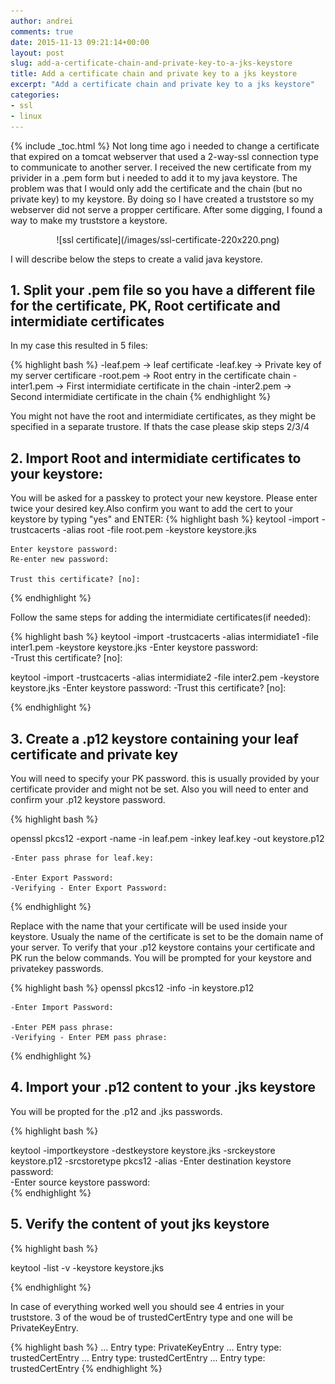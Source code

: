```yaml
---
author: andrei
comments: true
date: 2015-11-13 09:21:14+00:00
layout: post
slug: add-a-certificate-chain-and-private-key-to-a-jks-keystore 
title: Add a certificate chain and private key to a jks keystore
excerpt: "Add a certificate chain and private key to a jks keystore"
categories:
- ssl
- linux
---
```


{% include _toc.html %}
Not long time ago i needed to change a certificate that expired on a tomcat webserver that used a 2-way-ssl connection type to communicate to another server. I received the new certificate from my privider in a .pem form but i needed to add it to my java keystore. The problem was that I would only add the certificate and the chain (but no private key) to my keystore. By doing so I have created a truststore so my webserver did not serve a propper certificare. After some digging, I found a way to make my truststore a keystore.


<div style="text-align:center" markdown="1">
![ssl certificate](/images/ssl-certificate-220x220.png)
</div>


I will describe below the steps to create a valid java keystore.


## 1. Split your .pem file so you have a different file for the certificate, PK, Root certificate and intermidiate certificates
In my case this resulted in 5 files:

{% highlight bash %}
-leaf.pem -> leaf certificate
-leaf.key -> Private key of my server certificare 
-root.pem -> Root entry in the certificate chain
-inter1.pem -> First intermidiate certificate in the chain
-inter2.pem -> Second intermidiate certificate in the chain
{% endhighlight %}

You might not have the root and intermidiate certificates, as they might be specified in a separate trustore. If thats the case please skip steps 2/3/4

## 2. Import Root and intermidiate certificates to your keystore:
You will be asked for a passkey to protect your new keystore. Please enter twice your desired key.Also confirm  you want to add the cert to your keystore by typing "yes" and ENTER:
{% highlight bash %}
keytool -import -trustcacerts -alias root -file root.pem -keystore keystore.jks

    Enter keystore password:  
    Re-enter new password:
    
    Trust this certificate? [no]:

{% endhighlight %}

Follow the same steps for adding the intermidiate certificates(if needed):

{% highlight bash %}
keytool -import -trustcacerts -alias intermidiate1 -file inter1.pem -keystore keystore.jks
    -Enter keystore password:  
    -Trust this certificate? [no]:

keytool -import -trustcacerts -alias intermidiate2 -file inter2.pem -keystore keystore.jks
    -Enter keystore password:
    -Trust this certificate? [no]:

{% endhighlight %}


## 3. Create a .p12 keystore containing your leaf certificate and private key
You will need to specify your PK password. this is usually provided by your certificate provider and might not be set.
Also you will need to enter and confirm your .p12 keystore password. 

{% highlight bash %}

openssl pkcs12 -export -name <server alias name> -in leaf.pem -inkey leaf.key -out keystore.p12

    -Enter pass phrase for leaf.key:
    
    -Enter Export Password:
    -Verifying - Enter Export Password:
{% endhighlight %}

Replace <server alias name> with the name that your certificate will be used inside your keystore. Usualy the name of the certificate is set to be the domain name of your server.
To verify that your .p12 keystore contains your certificate and PK run the below commands. You will be prompted for your keystore and privatekey passwords.

{% highlight bash %}
openssl pkcs12 -info -in keystore.p12

    -Enter Import Password:
    
    -Enter PEM pass phrase:
    -Verifying - Enter PEM pass phrase:
{% endhighlight %}

## 4. Import your .p12 content to your .jks keystore

You will be propted for the .p12 and .jks passwords.

{% highlight bash %}

keytool -importkeystore -destkeystore keystore.jks -srckeystore keystore.p12 -srcstoretype pkcs12 -alias <server alias name>
    -Enter destination keystore password:  
    -Enter source keystore password:  
{% endhighlight %}

## 5. Verify the content of yout jks keystore

{% highlight bash %}

keytool -list -v -keystore keystore.jks

{% endhighlight %}

In case of everything worked well you should see 4 entries in your truststore.
3 of the woud be of trustedCertEntry type and one will be PrivateKeyEntry.

{% highlight bash %}
...
Entry type: PrivateKeyEntry
...
Entry type: trustedCertEntry
...
Entry type: trustedCertEntry
...
Entry type: trustedCertEntry
{% endhighlight %}

